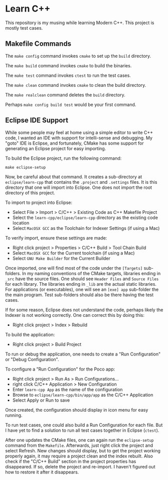 Learn C++
=========

This repository is my musing while learning Modern C++. This project is mostly test cases.

Makefile Commands
-----------------
The `make config` command invokes `cmake` to set up the `build` directory.

The `make build` command invokes `cmake` to build the binaries.

The `make test` command invokes `ctest` to run the test cases.

The `make clean` command invokes `cmake` to clean the build directory.

The `make realclean` command deletes the `build` directory.

Perhaps `make config build test` would be your first command.

Eclipse IDE Support
-------------------

While some people may feel at home using a simple editor to write C++ code, I
wanted an IDE with support for intelli-sense and debugging. My "goto" IDE is
Eclipse, and fortunately, CMake has some support for generating an Eclipse project
for easy importing.

To build the Eclipse project, run the following command:

 ```
 make eclipse-setup
 ```

Now, be careful about that command. It creates a sub-directory at `eclipse/learn-cpp`
that contains the `.project` and `.settings` files. It is this directory that one will 
import into Eclipse. One does not import the root directory of this project.

To import to project into Eclipse:

* Select File > Import > C/C++ > Existing Code as C++ Makefile Project
* Select the `learn-cpp/eclipse/learn-cpp` directory as the existing code location
* Select `MacOSX GCC` as the Toolchain for Indexer Settings (if using a Mac)

To verify import, ensure these settings are made:

* Right click project > Properties > C/C++ Build > Tool Chain Build
* Select `MacOSX GCC` for the Current toolchain (if using a Mac)
* Select `GNU Make Builder` for the Current Builder

Once imported, one will find most of the code under the `[Targets]` sub-folders.
In my naming conventions of the CMake targets, libraries ending in `_src` have
the source files. One should see `Header Files` and `Source Files` for each library.
The libraries ending in `_lib` are the actual static libraries. For applications
(or executables), one will see an `[exe] app` sub-folder the the main program.
Test sub-folders should also be there having the test cases.

If for some reason, Eclipse does not understand the code, perhaps likely the Indexer
is not working correctly. One can correct this by doing this:

* Right click project > Index > Rebuild

To build the application:

* Right click project > Build Project

To run or debug the application, one needs to create a "Run Configuration" or
"Debug Configuration".

To configure a "Run Configuration" for the Poco app:

* Right click project > Run As > Run Configurations...
* right click C/C++ Application > New Configuration
* Enter `learn-cpp App` as the name of the configuration
* Browse to `eclipse/learn-cpp/bin/app/app` as the C/C++ Application
* Select Apply or Run to save

Once created, the configuration should display in icon menu for easy running.

To run test cases, one could also build a Run Configuration for each file. But
I have yet to find a solution to run all test cases together in Eclipse (`ctest`).

After one updates the CMake files, one can again run the `eclipse-setup` command
from the `Makefile`. Afterwards, just right click the project and select Refresh.
New changes should display, but to get the project working properly again, it may
require a project clean and the index rebuilt. Also check if the "C/C++ Build"
section in the project properties has disappeared. If so, delete the project and
re-import. I haven't figured out how to restore it after it disappears.

